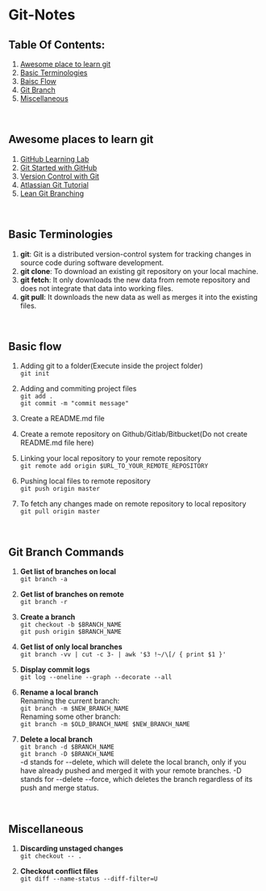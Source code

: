 # Git-Notes

## Table Of Contents:

1. [Awesome place to learn git](#git_tutorials)
2. [Basic Terminologies](#basic_terminologies)
3. [Baisc Flow](#basic_flow)
4. [Git Branch](#git_branch_commands)
5. [Miscellaneous](#miscellaneous)

<br />

<a name='git_tutorials'></a>
## Awesome places to learn git

1. [GitHub Learning Lab](https://lab.github.com/)
2. [Git Started with GitHub](https://www.udemy.com/course/git-started-with-github/)
3. [Version Control with Git](https://www.udacity.com/course/version-control-with-git--ud123)
4. [Atlassian Git Tutorial](https://www.atlassian.com/git)
5. [Lean Git Branching](https://learngitbranching.js.org/)

<br />

<a name='basic_terminologies'></a>
## Basic Terminologies

1. **git**: Git is a distributed version-control system for tracking changes in source code during software development.
2. **git clone**: To download an existing git repository on your local machine.
3. **git fetch**: It only downloads the new data from remote repository and does not integrate that data into working files.
4. **git pull**: It downloads the new data as well as merges it into the existing files.

<br />

<a name='basic_flow'></a>
## Basic flow

1. Adding git to a folder(Execute inside the project folder)<br />
```git init```

2. Adding and commiting project files<br />
```git add .```<br />
```git commit -m "commit message"```

3. Create a README.md file

4. Create a remote repository on Github/Gitlab/Bitbucket(Do not create README.md file here)

5. Linking your local repository to your remote repository<br />
```git remote add origin $URL_TO_YOUR_REMOTE_REPOSITORY```

6. Pushing local files to remote repository<br />
```git push origin master```

7. To fetch any changes made on remote repository to local repository<br />
```git pull origin master```

<br />

<a name='git_branch_commands'></a>
## Git Branch Commands

1. **Get list of branches on local**<br />
```git branch -a```

2. **Get list of branches on remote**<br />
```git branch -r```

3. **Create a branch**<br />
```git checkout -b $BRANCH_NAME```<br />
```git push origin $BRANCH_NAME```

4. **Get list of only local branches**<br />
```git branch -vv | cut -c 3- | awk '$3 !~/\[/ { print $1 }'```

5. **Display commit logs**<br />
```git log --oneline --graph --decorate --all```

6. **Rename a local branch**<br />
Renaming the current branch:<br />
```git branch -m $NEW_BRANCH_NAME```<br />
Renaming some other branch:<br />
```git branch -m $OLD_BRANCH_NAME $NEW_BRANCH_NAME```<br />

7. **Delete a local branch**<br />
```git branch -d $BRANCH_NAME```<br />
```git branch -D $BRANCH_NAME```<br />
-d stands for --delete, which will delete the local branch, only if you have already pushed and merged it with your remote branches.
-D stands for --delete --force, which deletes the branch regardless of its push and merge status.

<br />

<a name='miscellaneous'></a>
## Miscellaneous

1. **Discarding unstaged changes**<br />
```git checkout -- .```

2. **Checkout conflict files**<br />
```git diff --name-status --diff-filter=U```


